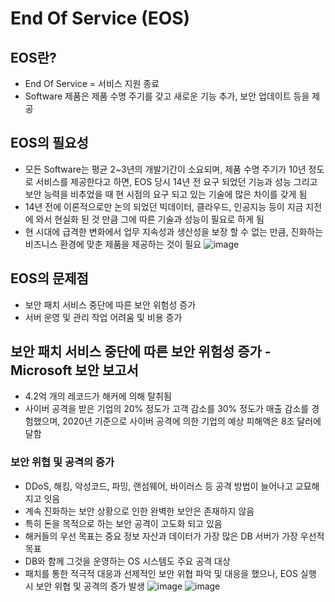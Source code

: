 # End Of Service (EOS)
## EOS란?
- End Of Service = 서비스 지원 종료
- Software 제품은 제품 수명 주기를 갖고 새로운 기능 추가, 보안 업데이트 등을 제공

## EOS의 필요성
- 모든 Software는 평균 2~3년의 개발기간이 소요되며, 제품 수명 주기가 10년 정도로 서비스를 제공한다고 하면, EOS 당시 14년 전 요구 되었던 기능과 성능 그리고 보안 능력을 비추었을 때 현 시점의 요구 되고 있는 기술에 많은 차이를 갖게 됨
- 14년 전에 이론적으로만 논의 되었던 빅데이터, 클라우드, 인공지능 등이 지금 지전에 와서 현실화 된 것 만큼 그에 따른 기술과 성능이 필요로 하게 됨
- 현 시대에 급격한 변화에서 업무 지속성과 생산성을 보장 할 수 없는 만큼, 진화하는 비즈니스 환경에 맞춘 제품을 제공하는 것이 필요
![image](https://github.com/gijeogiya/TIL/assets/97646078/9e52b878-7593-4baa-8450-73559eb55323)

## EOS의 문제점
- 보안 패치 서비스 중단에 따른 보안 위험성 증가
- 서버 운영 및 관리 작업 어려움 및 비용 증가

## 보안 패치 서비스 중단에 따른 보안 위험성 증가 - Microsoft 보안 보고서
- 4.2억 개의 레코드가 해커에 의해 탈취됨
- 사이버 공격을 받은 기업의 20% 정도가 고객 감소를 30% 정도가 매출 감소를 경험했으며, 2020년 기준으로 사이버 공격에 의한 기업의 예상 피해액은 8조 달러에 달함
### 보안 위협 및 공격의 증가
- DDoS, 해킹, 악성코드, 파밍, 랜섬웨어, 바이러스 등 공격 방법이 늘어나고 교묘해지고 잇음
- 계속 진화하는 보안 상황으로 인한 완벽한 보안은 존재하지 않음
- 특히 돈을 목적으로 하는 보안 공격이 고도화 되고 있음
- 해커들의 우선 목표는 중요 정보 자산과 데이터가 가장 많은 DB 서버가 가장 우선적 목표
- DB와 함께 그것을 운영하는 OS 시스템도 주요 공격 대상
- 패치를 통한 적극적 대응과 선제적인 보안 위협 파악 및 대응을 했으나, EOS 실행 시 보안 위협 및 공격의 증가 발생
![image](https://github.com/gijeogiya/TIL/assets/97646078/90e345ba-bf49-441e-a463-e5e2e9818971)
![image](https://github.com/gijeogiya/TIL/assets/97646078/54cf4212-2ebb-4eba-b5c8-06c75dfb9542)
